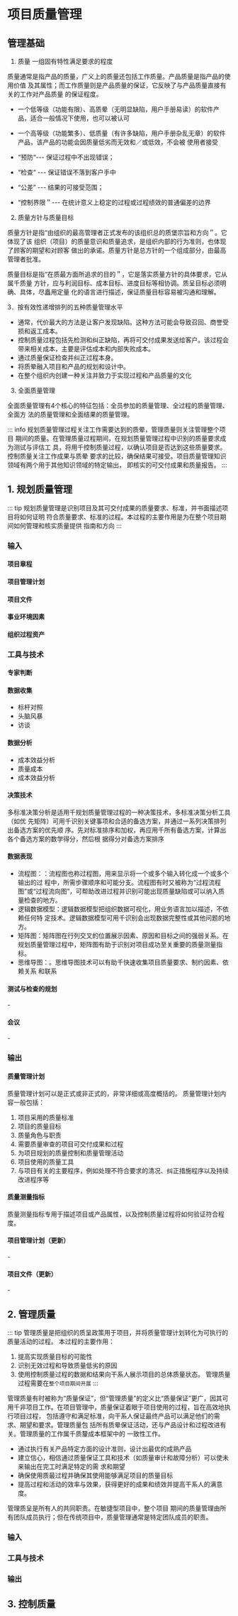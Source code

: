 # 项目质量管理

## 管理基础

1. 质量
一组固有特性满足要求的程度

质量通常是指产品的质量，广义上的质量还包括工作质量。产品质量是指产品的使用价值
及其属性；而工作质量则是产品质量的保证，它反映了与产品质量直接有关的工作对产品质量
的保证程度。

- 一个低等级（功能有限）、高质晕（无明显缺陷，用户手册易读）的软件产品，适合一般情况下使用，也可以被认可
- 一个高等级（功能繁多）、低质量（有许多缺陷，用户手册杂乱无章）的软件产品，该产品的功能会因质量低劣而无效和／或低效，不会被
使用者接受

- “预防“--- 保证过程中不出现错误；
- “检查“ --- 保证错误不落到客户手中
- “公差” --- 结果的可接受范围；
- “控制界限＂--- 在统计意义上稳定的过程或过程绩效的普通偏差的边界

2. 质量方针与质量目标

质量方针是指“由组织的最高管理者正式发布的该组织总的质堡宗旨和方向＂。它体现了该
组织（项目）的质量意识和质量追求，是组织内部的行为准则，也体现了顾客的期望和对顾客
做出的承诺。质量方针是总方针的一个组成部分，由最高管理者批准。

质量目标是指“在质最方面所追求的目的＂，它是落实质量方针的具体要求，它从属千质量
方针，应与利润目标、成本目标、进度目标等相协调。质呈目标必须明确、具体，尽矗用定量
化的语言进行描述，保证质量目标容易被沟通和理解。

3．按有效性递增排列的五种质量管理水平
- 通常，代价最大的方法是让客户发现缺陷。这种方法可能会导致召回、商誉受损和返工成本。
- 控制质量过程包括先检测和纠正缺陷，再将可交付成果发送给客户。该过程会带来相关成本，主要是评估成本和内部失败成本。
- 通过质量保证检查并纠正过程本身。
- 将质晕融入项目和产品的规划和设计中。
- 在整个组织内创建一种关注并致力于实现过程和产品质量的文化

3. 全面质量管理

全面质量管理有4个核心的特征包括：全员参加的质量管理、全过程的质量管理、全面方
法的质量管理和全面结果的质量管理。


::: info
规划质量管理过程关注工作需要达到的质晕，管理质量则关注管理整个项目
期间的质量。在管理质量过程期间，在规划质量管理过程中识别的质量要求成为测试与评估工
具，将用千控制质量过程，以确认项目是否达到这些质量要求。控制质量关注工作成果与质晕
要求的比较，确保结果可接受。项目质量管理知识领域有两个用于其他知识领域的特定输出，
即核实的可交付成果和质量报告。
:::

## 1. 规划质量管理
::: tip
规划质量管理是识别项目及其可交付成果的质量要求、标准，并书面描述项目将如何证明
符合质量要求、标准的过程。本过程的主要作用是为在整个项目期间如何管理和核实质量提供
指南和方向
:::

### 输入

#### 项目章程
#### 项目管理计划
#### 项目文件
#### 事业环境因素
#### 组织过程资产

### 工具与技术

#### 专家判断
#### 数据收集
- 标杆对照
- 头脑风暴
- 访谈

#### 数据分析
- 成本效益分析
- 质量成本
- 成本效益分析

#### 决策技术
多标准决策分析是适用千规划质量管理过程的一种决策技术，多标准决策分析工具（如优
先矩阵）可用千识别关键事项和合适的备选方案，并通过一系列决策排列出备选方案的优先顺
序。先对标准排序和加权，再应用千所有备选方案，计算出各个备选方案的数学得分，然后根
据得分对备选方案排序

#### 数据表现
- 流程图：：流程图也称过程图，用来显示将一个或多个输入转化成一个或多个输出的过
程中，所需步骤顺序和可能分支。流程图有时又被称为“过程流程图”或“过程流向图”，可帮助改进过程并识别可能出现质量缺陷或可以纳入质量检查的地方。
- 逻辑数据模型：逻辑数据模型把组织数据可视化，用业务语言加以描述，不依赖任何特
定技术。逻辑数据模型可用千识别会出现数据完整性或其他问题的地方。
- 矩阵图：矩阵图在行列交叉的位置展示因素、原因和目标之间的强弱关系。在规划质量管理过程中，矩阵图有助于识别对项目成功至关重要的质量测量指标。
- 思维导图：。思维导图技术可以有助千快速收集项目质量要求、制约因素、依赖关系
和联系

#### 测试与检查的规划
\-

#### 会议
\-

### 输出

#### 质量管理计划
质量管理计划可以是正式或非正式的，非常详细或高度概括的。
质量管理计划内容一般包括： 
1. 项目采用的质量标准
2. 项目的质量目标
3. 质量角色与职责
4. 需要质量审查的项目可交付成果和过程
5. 为项目规划的质量控制和质量管理活动
6. 项目使用的质量工具
7. 与项目有关的主要程序，例如处理不符合要求的清况、纠正措施程序以及持续改进程序等

#### 质量测量指标
质量测量指标专用于描述项目或产品属性，以及控制质量过程将如何验证符合程度。
#### 项目管理计划（更新）
\-
#### 项目文件（更新）
\-

## 2. 管理质量
::: tip
管理质量是把组织的质呈政策用于项目，并将质量管理计划转化为可执行的质量活动的过程。
本过程的主要作用：
1. 提高实现质量目标的可能性
2. 识别无效过程和导致质量低劣的原因
3. 使用控制质量过程的数据和结果向干系人展示项目的总体质量状态。
管理质量过程需要在`整个项目期间开展`
:::

管理质量有时被称为“质量保证”，但“管理质量”的定义比“质量保证”更广，因其可
用千非项目工作。在项目管理中，质量保证着眼于项目使用的过程，旨在高效地执行项目过程，
包括遵守和满足标准，向干系人保证最终产品可以满足他们的需求、期望和要求。管理质量包
括所有质晕保证活动，还与产品设计和过程改进有关。管理质量的工作属千质釐成本框架中的
一致性工作。

- 通过执行有关产品特定方面的设计准则，设计出最优的成熟产品
- 建立信心，相信通过质量保证工具和技术（如质量审计和故障分析）可以使未来输出在完工时满足特定的需
求和期望
- 确保使用质最过程并确保其使用能够满足项目的质量目标
- 提高过程和活动的效率与效果，获得更好的成果和绩效并提高干系人的满意度。

管理质呈是所有人的共同职责。在敏捷型项目中，整个项目
期间的质量管理由所有团队成员执行；但在传统项目中，质量管理通常是特定团队成员的职责。

### 输入
### 工具与技术
### 输出

## 3. 控制质量